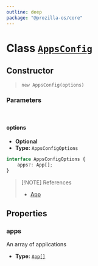 ```yaml
---
outline: deep
package: "@prozilla-os/core"
---
```


# Class [`AppsConfig`](https://github.com/prozilla-os/ProzillaOS/blob/main/packages/core/src/features/system/configs/appsConfig.ts)

## Constructor

> `new AppsConfig(options)`

### Parameters

<br>

#### options

- **Optional**
- **Type:** `AppsConfigOptions`

```ts
interface AppsConfigOptions {
	apps?: App[];
}
```

> [!NOTE] References
> - [App](/reference/core/classes/apps/app)

## Properties

### apps

An array of applications

- **Type:** [`App[]`](/reference/core/classes/apps/app)
